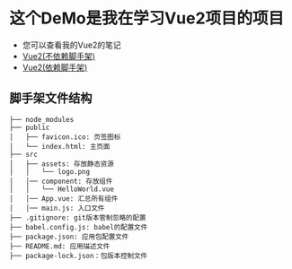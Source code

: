 # 这个DeMo是我在学习Vue2项目的项目
* 您可以查看我的Vue2的笔记
* [Vue2(不依赖脚手架)](https://github.com/NewCicada/Punchinevery_day/tree/main/%E7%AC%94%E8%AE%B0/Vue(%E4%B8%8D%E4%BE%9D%E8%B5%96%E8%84%9A%E6%89%8B%E6%9E%B6))
* [Vue2(依赖脚手架)](https://github.com/NewCicada/Punchinevery_day/tree/main/%E7%AC%94%E8%AE%B0/Vue(%E4%BE%9D%E8%B5%96%E8%84%9A%E6%89%8B%E6%9E%B6))
## 脚手架文件结构

	├── node_modules 
	├── public
	│   ├── favicon.ico: 页签图标
	│   └── index.html: 主页面
	├── src
	│   ├── assets: 存放静态资源
	│   │   └── logo.png
	│   │── component: 存放组件
	│   │   └── HelloWorld.vue
	│   │── App.vue: 汇总所有组件
	│   │── main.js: 入口文件
	├── .gitignore: git版本管制忽略的配置
	├── babel.config.js: babel的配置文件
	├── package.json: 应用包配置文件 
	├── README.md: 应用描述文件
	├── package-lock.json：包版本控制文件
